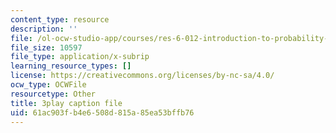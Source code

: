 ```yaml
---
content_type: resource
description: ''
file: /ol-ocw-studio-app/courses/res-6-012-introduction-to-probability-spring-2018/61ac903fb4e6508d815a85ea53bffb76_KdAsNQVdaNk.vtt
file_size: 10597
file_type: application/x-subrip
learning_resource_types: []
license: https://creativecommons.org/licenses/by-nc-sa/4.0/
ocw_type: OCWFile
resourcetype: Other
title: 3play caption file
uid: 61ac903f-b4e6-508d-815a-85ea53bffb76
---
```

